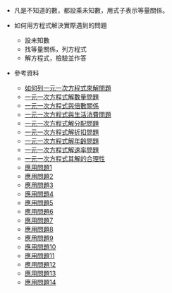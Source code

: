 - 凡是不知道的數，都設乘未知數，用式子表示等量關係。

- 如何用方程式解決實際遇到的問題
	- 設未知數
	- 找等量關係，列方程式
	- 解方程式，檢驗並作答

- 參考資料
  - [如何列一元一次方程式來解問題](https://www.youtube.com/watch?v=Lmcdx7_uQM0 "如何列一元一次方程式來解問題")
  - [一元一次方程式解數量問題](https://www.youtube.com/watch?v=e3uQuEUTfsc "一元一次方程式解數量問題")
  - [一元一次方程式與倍數關係](https://www.youtube.com/watch?v=XeBIruH77DY "一元一次方程式與倍數關係")
  - [一元一次方程式與生活消費問題](https://www.youtube.com/watch?v=9PD8vpDHmcw "一元一次方程式與生活消費問題")
  - [一元一次方程式解分配問題](https://www.youtube.com/watch?v=p4ivKtzsUr0 "一元一次方程式解分配問題")
  - [一元一次方程式解折扣問題](https://www.youtube.com/watch?v=Bg6MDcLY5F8 "一元一次方程式解折扣問題")
  - [一元一次方程式解年齡問題](https://www.youtube.com/watch?v=a7GInYopOlw "一元一次方程式解年齡問題")
  - [一元一次方程式解速率問題](https://www.youtube.com/watch?v=yjxiZ9bSiWw "一元一次方程式解速率問題")
  - [一元一次方程式其解的合理性](https://www.youtube.com/watch?v=euKWGjzrhvI "一元一次方程式其解的合理性")
  - [應用問題1](https://www.junyiacademy.org/article/78e9ec4050e440b5a56654240f8b98a5 "應用問題1")
  - [應用問題2](https://www.junyiacademy.org/article/affc24dd881340dd9bdc3b12eb427007 "應用問題2")
  - [應用問題3](https://www.junyiacademy.org/article/ca193bfa6c044d2592c028b26ab13284 "應用問題3")
  - [應用問題4](https://www.junyiacademy.org/article/66cfb1847cbe496cbc417f4a833bef91 "應用問題4")
  - [應用問題5](https://www.junyiacademy.org/article/cfc9b8af470e4f968447fa0593fc7b61 "應用問題5")
  - [應用問題6](https://www.junyiacademy.org/article/ea269710c23e4d2493caf0ed9e50bc90 "應用問題6")
  - [應用問題7](https://www.junyiacademy.org/article/1acf30c6c19b4ff19974aad8c604fd05 "應用問題7")
  - [應用問題8](https://www.junyiacademy.org/article/1f8401739b5941c19e928e2c1cf44867 "應用問題8")
  - [應用問題9](https://www.junyiacademy.org/article/5a4443b19b5544d08be14f187e741bdd "應用問題9")
  - [應用問題10](https://www.junyiacademy.org/article/aa3b9e927fed48a4b9e12eeb46bab829 "應用問題10")
  - [應用問題11](https://www.junyiacademy.org/article/fa87557449da429786998ff117bbfb19 "應用問題11")
  - [應用問題12](https://www.junyiacademy.org/article/00c509c44cf14f3892a896079997abd7 "應用問題12")
  - [應用問題13](https://www.junyiacademy.org/article/5905fff3a4ea4b67b15a534aa6a58c5a "應用問題13")
  - [應用問題14](https://www.junyiacademy.org/article/193a45d572a04675afd877e27925fbca "應用問題14")